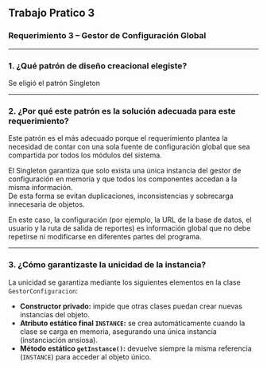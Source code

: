 ## Trabajo Pratico 3

### Requerimiento 3 – Gestor de Configuración Global  

---

### 1. ¿Qué patrón de diseño creacional elegiste?  

Se eligió el patrón Singleton

---

### 2. ¿Por qué este patrón es la solución adecuada para este requerimiento?  
Este patrón es el más adecuado porque el requerimiento plantea la necesidad de contar con una sola fuente de configuración global que sea compartida por todos los módulos del sistema.  

El Singleton garantiza que solo exista una única instancia del gestor de configuración en memoria y que todos los componentes accedan a la misma información.  
De esta forma se evitan duplicaciones, inconsistencias y sobrecarga innecesaria de objetos.  

En este caso, la configuración (por ejemplo, la URL de la base de datos, el usuario y la ruta de salida de reportes) es información global que no debe repetirse ni modificarse en diferentes partes del programa.  

---

### 3. ¿Cómo garantizaste la unicidad de la instancia?  
La unicidad se garantiza mediante los siguientes elementos en la clase `GestorConfiguracion`:  

- **Constructor privado:** impide que otras clases puedan crear nuevas instancias del objeto.  
- **Atributo estático final `INSTANCE`:** se crea automáticamente cuando la clase se carga en memoria, asegurando una única instancia (instanciación ansiosa).  
- **Método estático `getInstance()`:** devuelve siempre la misma referencia (`INSTANCE`) para acceder al objeto único.  
